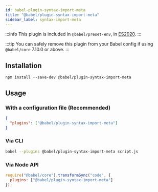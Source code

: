 ```yaml
---
id: babel-plugin-syntax-import-meta
title: "@babel/plugin-syntax-import-meta"
sidebar_label: syntax-import-meta
---
```


:::info
This plugin is included in `@babel/preset-env`, in [ES2020](https://github.com/tc39/proposals/blob/master/finished-proposals.md).
:::

:::tip
You can safely remove this plugin from your Babel config if using `@babel/core` 7.10.0 or above.
:::

## Installation

```shell npm2yarn
npm install --save-dev @babel/plugin-syntax-import-meta
```

## Usage

### With a configuration file (Recommended)

```json title="babel.config.json"
{
  "plugins": ["@babel/plugin-syntax-import-meta"]
}
```

### Via CLI

```sh title="Shell"
babel --plugins @babel/plugin-syntax-import-meta script.js
```

### Via Node API

```js title="JavaScript"
require("@babel/core").transformSync("code", {
  plugins: ["@babel/plugin-syntax-import-meta"]
});
```

